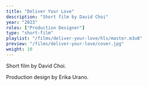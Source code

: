 ```yaml
---
title: "Deliver Your Love"
description: "Short film by David Choi"
year: "2023"
roles: ["Production Designer"]
type: "short-film"
playlist: "/films/deliver-your-love/hls/master.m3u8"
preview: "/films/deliver-your-love/cover.jpg"
weight: 10
---
```

Short film by David Choi. 

Production design by Erika Urano. 
 